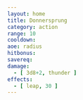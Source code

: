 ```yaml
---
layout: home
title: Donnersprung
category: action
range: 10
cooldown:
aoe: radius
hitbonus:
savereq:
damage:
  - [ 3d8+2, thunder ]
effects:
  - [ leap, 30 ]
---
```

